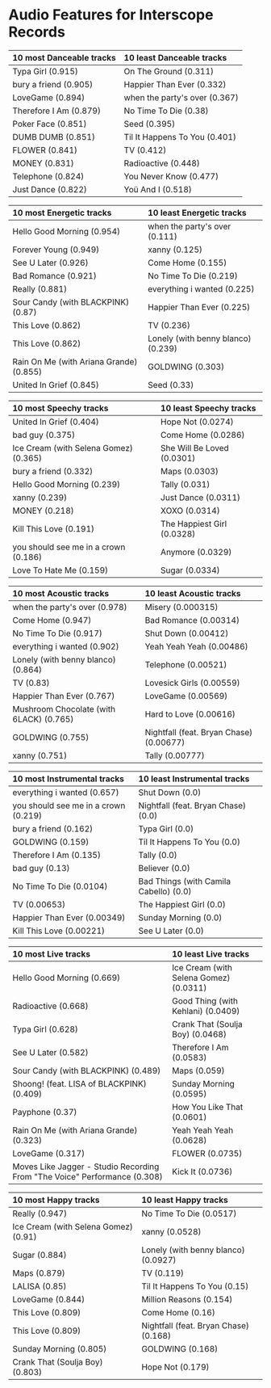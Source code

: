 # Audio Features for Interscope Records
| 10 most Danceable tracks | 10 least Danceable tracks |
|:---|:---|
| Typa Girl (0.915) | On The Ground (0.311) |
| bury a friend (0.905) | Happier Than Ever (0.332) |
| LoveGame (0.894) | when the party's over (0.367) |
| Therefore I Am (0.879) | No Time To Die (0.38) |
| Poker Face (0.851) | Seed (0.395) |
| DUMB DUMB (0.851) | Til It Happens To You (0.401) |
| FLOWER (0.841) | TV (0.412) |
| MONEY (0.831) | Radioactive (0.448) |
| Telephone (0.824) | You Never Know (0.477) |
| Just Dance (0.822) | Yoü And I (0.518) |

| 10 most Energetic tracks | 10 least Energetic tracks |
|:---|:---|
| Hello Good Morning (0.954) | when the party's over (0.111) |
| Forever Young (0.949) | xanny (0.125) |
| See U Later (0.926) | Come Home (0.155) |
| Bad Romance (0.921) | No Time To Die (0.219) |
| Really (0.881) | everything i wanted (0.225) |
| Sour Candy (with BLACKPINK) (0.87) | Happier Than Ever (0.225) |
| This Love (0.862) | TV (0.236) |
| This Love (0.862) | Lonely (with benny blanco) (0.239) |
| Rain On Me (with Ariana Grande) (0.855) | GOLDWING (0.303) |
| United In Grief (0.845) | Seed (0.33) |

| 10 most Speechy tracks | 10 least Speechy tracks |
|:---|:---|
| United In Grief (0.404) | Hope Not (0.0274) |
| bad guy (0.375) | Come Home (0.0286) |
| Ice Cream (with Selena Gomez) (0.365) | She Will Be Loved (0.0301) |
| bury a friend (0.332) | Maps (0.0303) |
| Hello Good Morning (0.239) | Tally (0.031) |
| xanny (0.239) | Just Dance (0.0311) |
| MONEY (0.218) | XOXO (0.0314) |
| Kill This Love (0.191) | The Happiest Girl (0.0328) |
| you should see me in a crown (0.186) | Anymore (0.0329) |
| Love To Hate Me (0.159) | Sugar (0.0334) |

| 10 most Acoustic tracks | 10 least Acoustic tracks |
|:---|:---|
| when the party's over (0.978) | Misery (0.000315) |
| Come Home (0.947) | Bad Romance (0.00314) |
| No Time To Die (0.917) | Shut Down (0.00412) |
| everything i wanted (0.902) | Yeah Yeah Yeah (0.00486) |
| Lonely (with benny blanco) (0.864) | Telephone (0.00521) |
| TV (0.83) | Lovesick Girls (0.00559) |
| Happier Than Ever (0.767) | LoveGame (0.00569) |
| Mushroom Chocolate (with 6LACK) (0.765) | Hard to Love (0.00616) |
| GOLDWING (0.755) | Nightfall (feat. Bryan Chase) (0.00677) |
| xanny (0.751) | Tally (0.00777) |

| 10 most Instrumental tracks | 10 least Instrumental tracks |
|:---|:---|
| everything i wanted (0.657) | Shut Down (0.0) |
| you should see me in a crown (0.219) | Nightfall (feat. Bryan Chase) (0.0) |
| bury a friend (0.162) | Typa Girl (0.0) |
| GOLDWING (0.159) | Til It Happens To You (0.0) |
| Therefore I Am (0.135) | Tally (0.0) |
| bad guy (0.13) | Believer (0.0) |
| No Time To Die (0.0104) | Bad Things (with Camila Cabello) (0.0) |
| TV (0.00653) | The Happiest Girl (0.0) |
| Happier Than Ever (0.00349) | Sunday Morning (0.0) |
| Kill This Love (0.00221) | See U Later (0.0) |

| 10 most Live tracks | 10 least Live tracks |
|:---|:---|
| Hello Good Morning (0.669) | Ice Cream (with Selena Gomez) (0.0311) |
| Radioactive (0.668) | Good Thing (with Kehlani) (0.0409) |
| Typa Girl (0.628) | Crank That (Soulja Boy) (0.0468) |
| See U Later (0.582) | Therefore I Am (0.0583) |
| Sour Candy (with BLACKPINK) (0.489) | Maps (0.059) |
| Shoong! (feat. LISA of BLACKPINK) (0.409) | Sunday Morning (0.0595) |
| Payphone (0.37) | How You Like That (0.0601) |
| Rain On Me (with Ariana Grande) (0.323) | Yeah Yeah Yeah (0.0628) |
| LoveGame (0.317) | FLOWER (0.0735) |
| Moves Like Jagger - Studio Recording From "The Voice" Performance (0.308) | Kick It (0.0736) |

| 10 most Happy tracks | 10 least Happy tracks |
|:---|:---|
| Really (0.947) | No Time To Die (0.0517) |
| Ice Cream (with Selena Gomez) (0.91) | xanny (0.0528) |
| Sugar (0.884) | Lonely (with benny blanco) (0.0927) |
| Maps (0.879) | TV (0.119) |
| LALISA (0.85) | Til It Happens To You (0.15) |
| LoveGame (0.844) | Million Reasons (0.154) |
| This Love (0.809) | Come Home (0.16) |
| This Love (0.809) | Nightfall (feat. Bryan Chase) (0.168) |
| Sunday Morning (0.805) | GOLDWING (0.168) |
| Crank That (Soulja Boy) (0.803) | Hope Not (0.179) |

